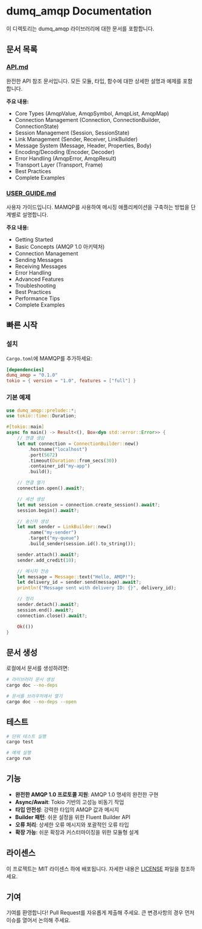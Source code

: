 # dumq_amqp Documentation

이 디렉토리는 dumq_amqp 라이브러리에 대한 문서를 포함합니다.

## 문서 목록

### [API.md](API.md)
완전한 API 참조 문서입니다. 모든 모듈, 타입, 함수에 대한 상세한 설명과 예제를 포함합니다.

**주요 내용:**
- Core Types (AmqpValue, AmqpSymbol, AmqpList, AmqpMap)
- Connection Management (Connection, ConnectionBuilder, ConnectionState)
- Session Management (Session, SessionState)
- Link Management (Sender, Receiver, LinkBuilder)
- Message System (Message, Header, Properties, Body)
- Encoding/Decoding (Encoder, Decoder)
- Error Handling (AmqpError, AmqpResult)
- Transport Layer (Transport, Frame)
- Best Practices
- Complete Examples

### [USER_GUIDE.md](USER_GUIDE.md)
사용자 가이드입니다. MAMQP를 사용하여 메시징 애플리케이션을 구축하는 방법을 단계별로 설명합니다.

**주요 내용:**
- Getting Started
- Basic Concepts (AMQP 1.0 아키텍처)
- Connection Management
- Sending Messages
- Receiving Messages
- Error Handling
- Advanced Features
- Troubleshooting
- Best Practices
- Performance Tips
- Complete Examples

## 빠른 시작

### 설치

`Cargo.toml`에 MAMQP를 추가하세요:

```toml
[dependencies]
dumq_amqp = "0.1.0"
tokio = { version = "1.0", features = ["full"] }
```

### 기본 예제

```rust
use dumq_amqp::prelude::*;
use tokio::time::Duration;

#[tokio::main]
async fn main() -> Result<(), Box<dyn std::error::Error>> {
    // 연결 생성
    let mut connection = ConnectionBuilder::new()
        .hostname("localhost")
        .port(5672)
        .timeout(Duration::from_secs(30))
        .container_id("my-app")
        .build();

    // 연결 열기
    connection.open().await?;

    // 세션 생성
    let mut session = connection.create_session().await?;
    session.begin().await?;

    // 송신자 생성
    let mut sender = LinkBuilder::new()
        .name("my-sender")
        .target("my-queue")
        .build_sender(session.id().to_string());

    sender.attach().await?;
    sender.add_credit(10);

    // 메시지 전송
    let message = Message::text("Hello, AMQP!");
    let delivery_id = sender.send(message).await?;
    println!("Message sent with delivery ID: {}", delivery_id);

    // 정리
    sender.detach().await?;
    session.end().await?;
    connection.close().await?;

    Ok(())
}
```

## 문서 생성

로컬에서 문서를 생성하려면:

```bash
# 라이브러리 문서 생성
cargo doc --no-deps

# 문서를 브라우저에서 열기
cargo doc --no-deps --open
```

## 테스트

```bash
# 단위 테스트 실행
cargo test

# 예제 실행
cargo run
```

## 기능

- **완전한 AMQP 1.0 프로토콜 지원**: AMQP 1.0 명세의 완전한 구현
- **Async/Await**: Tokio 기반의 고성능 비동기 작업
- **타입 안전성**: 강력한 타입의 AMQP 값과 메시지
- **Builder 패턴**: 쉬운 설정을 위한 Fluent Builder API
- **오류 처리**: 상세한 오류 메시지와 포괄적인 오류 타입
- **확장 가능**: 쉬운 확장과 커스터마이징을 위한 모듈형 설계

## 라이센스

이 프로젝트는 MIT 라이센스 하에 배포됩니다. 자세한 내용은 [LICENSE](../LICENSE) 파일을 참조하세요.

## 기여

기여를 환영합니다! Pull Request를 자유롭게 제출해 주세요. 큰 변경사항의 경우 먼저 이슈를 열어서 논의해 주세요. 